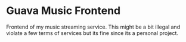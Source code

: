# Guava Music Frontend
Frontend of my music streaming service. This might be a bit illegal and violate a few terms of services but its fine since its a personal project.